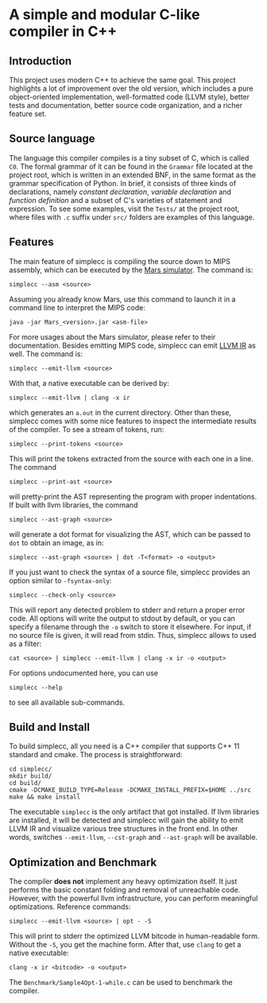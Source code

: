 # A simple and modular C-like compiler in C++

## Introduction

This project uses modern C++ to achieve the same goal. This project highlights a lot of improvement over the old version, which includes a pure object-oriented implementation, well-formatted code (LLVM style), better tests and documentation, better source code organization, and a richer feature set.


## Source language

The language this compiler compiles is a tiny subset of C, which is called ``C0``. The formal grammar of it can be found in the ``Grammar`` file located at the project root, which is written in an extended BNF, in the same format as the grammar specification of Python. In brief, it consists of three kinds of declarations, namely _constant declaration_, _variable declaration_ and _function definition_ and a subset of C's varieties of statement and expression. To see some examples, visit the ``Tests/`` at the project root, where files with ``.c`` suffix under ``src/`` folders are examples of this language.


## Features

The main feature of simplecc is compiling the source down to MIPS assembly, which can be executed by the
[Mars simulator](https://courses.missouristate.edu/KenVollmar/MARS). The command is:
```
simplecc --asm <source>
```
Assuming you already know Mars, use this command to launch it in a command line to interpret the MIPS code:
```
java -jar Mars_<version>.jar <asm-file>
```
For more usages about the Mars simulator, please refer to their documentation.
Besides emitting MIPS code, simplecc can emit [LLVM IR](https://llvm.org/docs/LangRef.html) as well.
The command is:
```
simplecc --emit-llvm <source>
```
With that, a native executable can be derived by:
```
simplecc --emit-llvm | clang -x ir
```
which generates an ``a.out`` in the current directory. Other than these, simplecc comes with some nice features to inspect the intermediate
results of the compiler. To see a stream of tokens, run:
```
simplecc --print-tokens <source>
```
This will print the tokens extracted from the source with each one in a line.
The command
```
simplecc --print-ast <source>
```
will pretty-print the AST representing the program with proper indentations. If built with llvm libraries, the command
```
simplecc --ast-graph <source>
```
will generate a dot format for visualizing the AST, which can be passed to ``dot`` to obtain an image, as in:
```
simplecc --ast-graph <source> | dot -T<format> -o <output>
```
If you just want to check the syntax of a source file, simplecc provides an option similar to ``-fsyntax-only``:
```
simplecc --check-only <source>
```
This will report any detected problem to stderr and return a proper error code. All options will write the output to stdout by default, or you can
specify a filename through the ``-o`` switch to store it elsewhere. For input, if no source file is given, it will read from stdin. Thus, simplecc allows
to used as a filter:
```
cat <source> | simplecc --emit-llvm | clang -x ir -o <output>
```
For options undocumented here, you can use
```
simplecc --help
```
to see all available sub-commands.

## Build and Install

To build simplecc, all you need is a C++ compiler that supports C++ 11 standard and cmake. The process is straightforward:
```
cd simplecc/
mkdir build/
cd build/
cmake -DCMAKE_BUILD_TYPE=Release -DCMAKE_INSTALL_PREFIX=$HOME ../src
make && make install
```
The executable ``simplecc`` is the only artifact that got installed.
If llvm libraries are installed, it will be detected and simplecc will gain the ability to emit LLVM IR and visualize
various tree structures in the front end. In other words, switches ``--emit-llvm``, ``--cst-graph`` and ``--ast-graph``
will be available.


## Optimization and Benchmark

The compiler **does not** implement any heavy optimization itself. It just performs the basic constant folding and removal of
unreachable code. However, with the powerful llvm infrastructure, you can perform meaningful optimizations. Reference commands:
```
simplecc --emit-llvm <source> | opt - -S
```
This will print to stderr the optimized LLVM bitcode in human-readable form. Without the ``-S``, you get the machine form.
After that, use ``clang`` to get a native executable:
```
clang -x ir <bitcode> -o <output>
```
The ``Benchmark/Sample4Opt-1-while.c`` can be used to benchmark the compiler.
